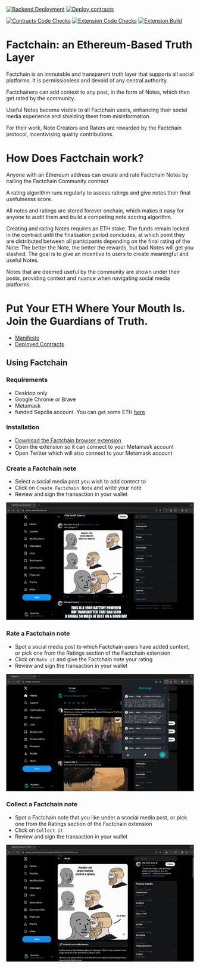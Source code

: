 [![Backend Deployment](https://github.com/factchain/factchain-community/actions/workflows/backend-deploy.yml/badge.svg?branch=main)](https://github.com/factchain/factchain-community/actions/workflows/backend-deploy.yml) [![Deploy contracts](https://github.com/factchain/factchain-community/actions/workflows/deploy-proxy-contract.yml/badge.svg?branch=main)](https://github.com/factchain/factchain-community/actions/workflows/deploy-proxy-contract.yml)

[![Contracts Code Checks](https://github.com/factchain/factchain-community/actions/workflows/contracts-code-checks.yml/badge.svg)](https://github.com/factchain/factchain-community/actions/workflows/contracts-code-checks.yml) [![Extension Code Checks](https://github.com/factchain/factchain-community/actions/workflows/extension-code-checks.yml/badge.svg)](https://github.com/factchain/factchain-community/actions/workflows/extension-code-checks.yml) [![Extension Build](https://github.com/factchain/factchain-community/actions/workflows/build-extension.yml/badge.svg)](https://github.com/factchain/factchain-community/actions/workflows/build-extension.yml) 

# Factchain: an Ethereum-Based Truth Layer

Factchain is an immutable and transparent truth layer that supports all social platforms. It is permissionless and devoid of any central authority.

Factchainers can add context to any post, in the form of Notes,  which then get rated by the community.

Useful Notes become visible to all Factchain users, enhancing their social media experience and shielding them from misinformation.

For their work, Note Creators and Raters are rewarded by the Factchain protocol, incentivising quality contributions.

# How Does Factchain work?

Anyone with an Ethereum address can create and rate Factchain Notes by calling the Factchain Community contract

A rating algorithm runs regularly to assess ratings and give notes their final usefulnesss score.

All notes and ratings are stored forever onchain, which makes it easy for anyone to audit them and build a competing note scoring algorithm.

Creating and rating Notes requires an ETH stake. The funds remain locked in the contract until the finalisation period concludes, at which point they are distributed between all participants depending on the final rating of the Note: The better the Note, the better the rewards, but bad Notes will get you slashed. The goal is to give an incentive to users to create meaningful and useful Notes.

Notes that are deemed useful by the community are shown under their posts, providing context and nuance when navigating social media platforms.


# Put Your ETH Where Your Mouth Is. Join the Guardians of Truth.
- [Manifesto](https://factchain.tech/)
- [Deployed Contracts](https://factchain.tech/about/)

## Using Factchain

### Requirements

- Desktop only
- Google Chrome or Brave
- Metamask
- funded Sepolia account. You can get some ETH [here](https://sepoliafaucet.com/)

### Installation
- [Download the Factchain browser extension](https://chromewebstore.google.com/detail/factchain-community/emgjjedibkjlocjmcjgkeolfkbcicbpl)
- Open the extension so it can connect to your Metamask account
- Open Twitter which will also connect to your Metamask account

### Create a Factchain note

- Select a social media post you wish to add contect to
- Click on `Create Factchain Note` and write your note
- Review and sign the transaction in your wallet

![Create note](./createNote.gif)

### Rate a Factchain note

- Spot a social media post to which Factchain users have added context, or pick one from the Ratings section of the Factchain extension
- Click on `Rate it` and give the Factchain note your rating
- Review and sign the transaction in your wallet

![Rate note](./rateNote.gif)

### Collect a Factchain note

- Spot a Factchain note that you like under a scocial media post, or pick one from the Ratings section of the Factchain extension
- Click on `Collect it` 
- Review and sign the transaction in your wallet

![Rate note](./collectFactchainNote.gif)
